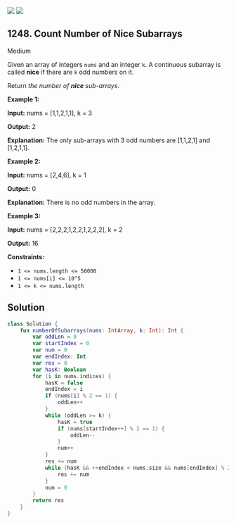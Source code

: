 [![](https://img.shields.io/github/stars/javadev/LeetCode-in-Kotlin?label=Stars&style=flat-square)](https://github.com/javadev/LeetCode-in-Kotlin)
[![](https://img.shields.io/github/forks/javadev/LeetCode-in-Kotlin?label=Fork%20me%20on%20GitHub%20&style=flat-square)](https://github.com/javadev/LeetCode-in-Kotlin/fork)

## 1248\. Count Number of Nice Subarrays

Medium

Given an array of integers `nums` and an integer `k`. A continuous subarray is called **nice** if there are `k` odd numbers on it.

Return _the number of **nice** sub-arrays_.

**Example 1:**

**Input:** nums = [1,1,2,1,1], k = 3

**Output:** 2

**Explanation:** The only sub-arrays with 3 odd numbers are [1,1,2,1] and [1,2,1,1].

**Example 2:**

**Input:** nums = [2,4,6], k = 1

**Output:** 0

**Explanation:** There is no odd numbers in the array.

**Example 3:**

**Input:** nums = [2,2,2,1,2,2,1,2,2,2], k = 2

**Output:** 16

**Constraints:**

*   `1 <= nums.length <= 50000`
*   `1 <= nums[i] <= 10^5`
*   `1 <= k <= nums.length`

## Solution

```kotlin
class Solution {
    fun numberOfSubarrays(nums: IntArray, k: Int): Int {
        var oddLen = 0
        var startIndex = 0
        var num = 0
        var endIndex: Int
        var res = 0
        var hasK: Boolean
        for (i in nums.indices) {
            hasK = false
            endIndex = i
            if (nums[i] % 2 == 1) {
                oddLen++
            }
            while (oddLen >= k) {
                hasK = true
                if (nums[startIndex++] % 2 == 1) {
                    oddLen--
                }
                num++
            }
            res += num
            while (hasK && ++endIndex < nums.size && nums[endIndex] % 2 == 0) {
                res += num
            }
            num = 0
        }
        return res
    }
}
```